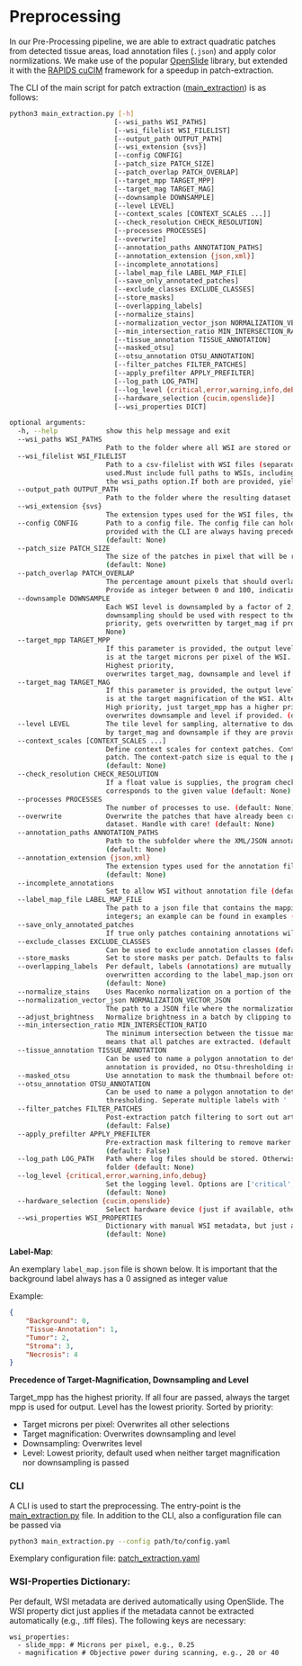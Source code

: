 # Preprocessing

In our Pre-Processing pipeline, we are able to extract quadratic patches from detected tissue areas, load annotation files (`.json`) and apply color normlizations. We make use of the popular [OpenSlide](https://openslide.org/) library, but extended it with the [RAPIDS cuCIM](https://github.com/rapidsai/cucim) framework for a speedup in patch-extraction.

The CLI of the main script for patch extraction ([main_extraction](preprocessing/main_extraction.py)) is as follows:

```bash
python3 main_extraction.py [-h]
                          [--wsi_paths WSI_PATHS]
                          [--wsi_filelist WSI_FILELIST]
                          [--output_path OUTPUT_PATH]
                          [--wsi_extension {svs}]
                          [--config CONFIG]
                          [--patch_size PATCH_SIZE]
                          [--patch_overlap PATCH_OVERLAP]
                          [--target_mpp TARGET_MPP]
                          [--target_mag TARGET_MAG]
                          [--downsample DOWNSAMPLE]
                          [--level LEVEL]
                          [--context_scales [CONTEXT_SCALES ...]]
                          [--check_resolution CHECK_RESOLUTION]
                          [--processes PROCESSES]
                          [--overwrite]
                          [--annotation_paths ANNOTATION_PATHS]
                          [--annotation_extension {json,xml}]
                          [--incomplete_annotations]
                          [--label_map_file LABEL_MAP_FILE]
                          [--save_only_annotated_patches]
                          [--exclude_classes EXCLUDE_CLASSES]
                          [--store_masks]
                          [--overlapping_labels]
                          [--normalize_stains]
                          [--normalization_vector_json NORMALIZATION_VECTOR_JSON]
                          [--min_intersection_ratio MIN_INTERSECTION_RATIO]
                          [--tissue_annotation TISSUE_ANNOTATION]
                          [--masked_otsu]
                          [--otsu_annotation OTSU_ANNOTATION]
                          [--filter_patches FILTER_PATCHES]
                          [--apply_prefilter APPLY_PREFILTER]
                          [--log_path LOG_PATH]
                          [--log_level {critical,error,warning,info,debug}]
                          [--hardware_selection {cucim,openslide}]
                          [--wsi_properties DICT]

optional arguments:
  -h, --help            show this help message and exit
  --wsi_paths WSI_PATHS
                        Path to the folder where all WSI are stored or path to a single WSI-file. (default: None)
  --wsi_filelist WSI_FILELIST
                        Path to a csv-filelist with WSI files (separator: `,`), if provided just these files are
                        used.Must include full paths to WSIs, including suffixes.Can be used as an replacement for
                        the wsi_paths option.If both are provided, yields an error. (default: None)
  --output_path OUTPUT_PATH
                        Path to the folder where the resulting dataset should be stored. (default: None)
  --wsi_extension {svs}
                        The extension types used for the WSI files, the options are: ['svs'] (default: None)
  --config CONFIG       Path to a config file. The config file can hold the same parameters as the CLI. Parameters
                        provided with the CLI are always having precedence over the parameters in the config file.
                        (default: None)
  --patch_size PATCH_SIZE
                        The size of the patches in pixel that will be retrieved from the WSI, e.g. 256 for 256px
                        (default: None)
  --patch_overlap PATCH_OVERLAP
                        The percentage amount pixels that should overlap between two different patches. Please
                        Provide as integer between 0 and 100, indicating overlap in percentage. (default: None)
  --downsample DOWNSAMPLE
                        Each WSI level is downsampled by a factor of 2, downsample expresses which kind of
                        downsampling should be used with respect to the highest possible resolution. Medium
                        priority, gets overwritten by target_mag if provided, but overwrites level. (default:
                        None)
  --target_mpp TARGET_MPP
                        If this parameter is provided, the output level of the WSI corresponds to the level that
                        is at the target microns per pixel of the WSI. Alternative to target_mag, downsaple and level.
                        Highest priority,
                        overwrites target_mag, downsample and level if provided. (default: None)
  --target_mag TARGET_MAG
                        If this parameter is provided, the output level of the WSI corresponds to the level that
                        is at the target magnification of the WSI. Alternative to target_mpp, downsaple and level.
                        High priority, just target_mpp has a higher priority,
                        overwrites downsample and level if provided. (default: None)
  --level LEVEL         The tile level for sampling, alternative to downsample. Lowest priority, gets overwritten
                        by target_mag and downsample if they are provided. (default: None)
  --context_scales [CONTEXT_SCALES ...]
                        Define context scales for context patches. Context patches are centered around a central
                        patch. The context-patch size is equal to the patch-size, but downsampling is different
                        (default: None)
  --check_resolution CHECK_RESOLUTION
                        If a float value is supplies, the program checks whether the resolution of all images
                        corresponds to the given value (default: None)
  --processes PROCESSES
                        The number of processes to use. (default: None)
  --overwrite           Overwrite the patches that have already been created in case they already exist. Removes
                        dataset. Handle with care! (default: None)
  --annotation_paths ANNOTATION_PATHS
                        Path to the subfolder where the XML/JSON annotations are stored or path to a file
                        (default: None)
  --annotation_extension {json,xml}
                        The extension types used for the annotation files, the options are: ['json', 'xml']
                        (default: None)
  --incomplete_annotations
                        Set to allow WSI without annotation file (default: None)
  --label_map_file LABEL_MAP_FILE
                        The path to a json file that contains the mapping between the annotation labels and some
                        integers; an example can be found in examples (default: None)
  --save_only_annotated_patches
                        If true only patches containing annotations will be stored (default: None)
  --exclude_classes EXCLUDE_CLASSES
                        Can be used to exclude annotation classes (default: None)
  --store_masks         Set to store masks per patch. Defaults to false (default: None)
  --overlapping_labels  Per default, labels (annotations) are mutually exclusive. If labels overlap, they are
                        overwritten according to the label_map.json ordering (highest number = highest priority
                        (default: None)
  --normalize_stains    Uses Macenko normalization on a portion of the whole slide image (default: None)
  --normalization_vector_json NORMALIZATION_VECTOR_JSON
                        The path to a JSON file where the normalization vectors are stored (default: None)
  --adjust_brightness   Normalize brightness in a batch by clipping to 90 percent. Not recommended, but kept for legacy reasons (default: None)
  --min_intersection_ratio MIN_INTERSECTION_RATIO
                        The minimum intersection between the tissue mask and the patch. Must be between 0 and 1. 0
                        means that all patches are extracted. (default: None)
  --tissue_annotation TISSUE_ANNOTATION
                        Can be used to name a polygon annotation to determine the tissue area. If a tissue
                        annotation is provided, no Otsu-thresholding is performed (default: None)
  --masked_otsu         Use annotation to mask the thumbnail before otsu-thresholding is used (default: None)
  --otsu_annotation OTSU_ANNOTATION
                        Can be used to name a polygon annotation to determine the area for masked otsu
                        thresholding. Seperate multiple labels with ' ' (whitespace) (default: None)
  --filter_patches FILTER_PATCHES
                        Post-extraction patch filtering to sort out artefacts, marker and other non-tissue patches with a DL model. Time consuming.
                        (default: False)
  --apply_prefilter APPLY_PREFILTER
                        Pre-extraction mask filtering to remove marker from mask before applying otsu
                        (default: False)
  --log_path LOG_PATH   Path where log files should be stored. Otherwise, log files are stored in the output
                        folder (default: None)
  --log_level {critical,error,warning,info,debug}
                        Set the logging level. Options are ['critical', 'error', 'warning', 'info', 'debug']
                        (default: None)
  --hardware_selection {cucim,openslide}
                        Select hardware device (just if available, otherwise always cucim). Defaults to cucim.)
  --wsi_properties WSI_PROPERTIES
                        Dictionary with manual WSI metadata, but just applies if metadata cannot be derived from OpenSlide (e.g., for .tiff files). Supported keys are slide_mpp and magnification
                        (default: None)
```

**Label-Map**:

An exemplary `label_map.json` file is shown below. It is important that the background label always has a 0 assigned as integer value

Example:
```json
{
    "Background": 0,
    "Tissue-Annotation": 1,
    "Tumor": 2,
    "Stroma": 3,
    "Necrosis": 4
}
```
**Precedence of Target-Magnification, Downsampling and Level**

Target_mpp has the highest priority. If all four are passed, always the target mpp is used for output. Level has the lowest priority.
Sorted by priority:

- Target microns per pixel: Overwrites all other selections
- Target magnification: Overwrites downsampling and level
- Downsampling: Overwrites level
- Level: Lowest priority, default used when neither target magnification nor downsampling is passed


### CLI

A CLI is used to start the preprocessing. The entry-point is the [main_extraction.py](preprocessing/main_extraction.py) file. In addition to the CLI, also a configuration file can be passed via
```bash
python3 main_extraction.py --config path/to/config.yaml
```
Exemplary configuration file: [patch_extraction.yaml](/configs/examples/preprocessing/patch_extraction/patch_extraction.yaml)

### WSI-Properties Dictionary:
Per default, WSI metadata are derived automatically using OpenSlide. The WSI property dict just applies if the metadata cannot be extracted automatically (e.g., .tiff files). The following keys are necessary:
```
wsi_properties:
  - slide_mpp: # Microns per pixel, e.g., 0.25
  - magnification # Objective power during scanning, e.g., 20 or 40
```
